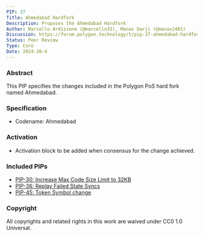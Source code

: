 ```yaml
---
PIP: 37
Title: Ahmedabad Hardfork
Description: Proposes the Ahmedabad Hardfork 
Author: Marcello Ardizzone (@marcello33), Manav Darji (@manav2401)
Discussion: https://forum.polygon.technology/t/pip-37-ahmedabad-hardfork/13885
Status: Peer Review
Type: Core
Date: 2024-30-4
---
```

### Abstract

This PIP specifies the changes included in the Polygon PoS hard fork named Ahmedabad.

### Specification

- Codename: Ahmedabad

### Activation

- Activation block to be added when consensus for the change achieved.

### Included PIPs

  *   [PIP-30: Increase Max Code Size Limit to 32KB](https://github.com/maticnetwork/Polygon-Improvement-Proposals/blob/main/PIPs/PIP-30.md)
  *   [PIP-36: Replay Failed State Syncs](https://github.com/maticnetwork/Polygon-Improvement-Proposals/blob/main/PIPs/PIP-36.md)
  *   [PIP-45: Token Symbol change](https://github.com/maticnetwork/Polygon-Improvement-Proposals/blob/main/PIPs/PIP-45.md)

### Copyright

All copyrights and related rights in this work are waived under CC0 1.0 Universal.
